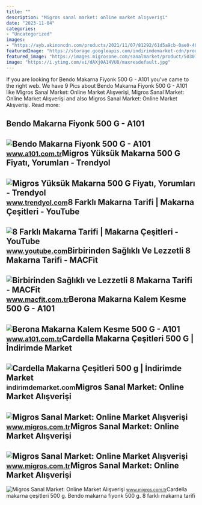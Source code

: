 ```yaml
---
title: ""
description: "Migros sanal market: online market alışverişi"
date: "2023-11-04"
categories:
- "Uncategorized"
images:
- "https://ayb.akinoncdn.com/products/2021/11/07/81292/61d5a9cb-0ae0-40ba-b468-ba4a799f9fd3_size780x780_quality60_cropCenter.jpg"
featuredImage: "https://storage.googleapis.com/indirimdemarket-cdn/products/731/15390/126560.jpg"
featured_image: "https://images.migrosone.com/sanalmarket/product/5030742/5030742-c8d06c-1650x1650.jpg"
image: "https://i.ytimg.com/vi/dAXj0A14VU8/maxresdefault.jpg"
---
```


If you are looking for Bendo Makarna Fiyonk 500 G - A101 you've came to the right web. We have 9 Pics about Bendo Makarna Fiyonk 500 G - A101 like Migros Sanal Market: Online Market Alışverişi, Migros Sanal Market: Online Market Alışverişi and also Migros Sanal Market: Online Market Alışverişi. Read more:

Bendo Makarna Fiyonk 500 G - A101
---------------------------------

 ![Bendo Makarna Fiyonk 500 G - A101](https://ayb.akinoncdn.com/products/2018/12/26/8843/9b91dd4e-5e28-4dbe-ba28-5122beff7083_size780x780_quality60_cropCenter.jpg) <small>www.a101.com.tr</small>Migros Yüksük Makarna 500 G Fiyatı, Yorumları - Trendyol
--------------------------------------------------------

 ![Migros Yüksük Makarna 500 G Fiyatı, Yorumları - Trendyol](https://cdn.dsmcdn.com/mnresize/1200/1800/ty12/product/media/images/20200918/14/11113930/83178338/1/1_org_zoom.jpg) <small>www.trendyol.com</small>8 Farklı Makarna Tarifi | Makarna Çeşitleri - YouTube
-----------------------------------------------------

 ![8 Farklı Makarna Tarifi | Makarna Çeşitleri - YouTube](https://i.ytimg.com/vi/dAXj0A14VU8/maxresdefault.jpg) <small>www.youtube.com</small>Birbirinden Sağlıklı Ve Lezzetli 8 Makarna Tarifi - MACFit
----------------------------------------------------------

 ![Birbirinden Sağlıklı ve Lezzetli 8 Makarna Tarifi - MACFit](https://www.macfit.com.tr/wp-content/uploads/2022/09/makarna-faydalari.jpg) <small>www.macfit.com.tr</small>Berona Makarna Kalem Kesme 500 G - A101
---------------------------------------

 ![Berona Makarna Kalem Kesme 500 G - A101](https://ayb.akinoncdn.com/products/2021/11/07/81292/61d5a9cb-0ae0-40ba-b468-ba4a799f9fd3_size780x780_quality60_cropCenter.jpg) <small>www.a101.com.tr</small>Cardella Makarna Çeşitleri 500 G | İndirimde Market
---------------------------------------------------

 ![Cardella Makarna Çeşitleri 500 g | İndirimde Market](https://storage.googleapis.com/indirimdemarket-cdn/products/731/15390/126560.jpg) <small>indirimdemarket.com</small>Migros Sanal Market: Online Market Alışverişi
---------------------------------------------

 ![Migros Sanal Market: Online Market Alışverişi](https://images.migrosone.com/sanalmarket/product/05030217/nuh-un-ankara-bukle-makarna-500-gr-8e6de7-1650x1650.jpg) <small>www.migros.com.tr</small>Migros Sanal Market: Online Market Alışverişi
---------------------------------------------

 ![Migros Sanal Market: Online Market Alışverişi](https://images.migrosone.com/sanalmarket/product/05039323/05039323-16596c-1650x1650.jpg) <small>www.migros.com.tr</small>Migros Sanal Market: Online Market Alışverişi
---------------------------------------------

 ![Migros Sanal Market: Online Market Alışverişi](https://images.migrosone.com/sanalmarket/product/5030742/5030742-c8d06c-1650x1650.jpg) <small>www.migros.com.tr</small>Cardella makarna çeşitleri 500 g. Bendo makarna fiyonk 500 g. 8 farklı makarna tarifi
